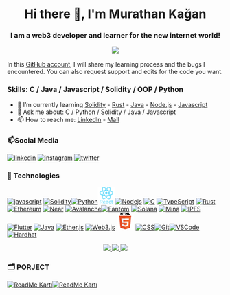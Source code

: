 <h1 align=center>Hi there 👋, I'm Murathan Kağan</h1>
<h3 align=center>I am a web3 developer and learner for the new internet world!</h3>      

<div align="center">
    <a href="blank">
        <img src="https://s3.eu-central-1.amazonaws.com/curaze-web-prod/photos/shares/WEB3-WEB2.0-WEB1.0.png"/>
    </a> 
</div>

In this [GitHub account](https://github.com/murathanje), I will share my learning process and the bugs I encountered. You can also request support and edits for the code you want.

### Skills: C / Java / Javascript / Solidity / OOP / Python 

- 🌱 I’m currently learning [Solidity](https://docs.soliditylang.org/en/v0.8.17/) - [Rust](https://www.rust-lang.org/) - [Java](https://www.java.com/tr/) - [Node.js](https://nodejs.org/) - [Javascript](https://www.javascript.com/)
- 💬 Ask me about: C / Python / Solidity / Java / Javascript
- 📫 How to reach me: [LinkedIn](https://www.linkedin.com/in/murathan-kagan/) -
[Mail](murathankagan13@gmail.com)


<h3>📫Social Media</h3>   

[<img src='https://upload.wikimedia.org/wikipedia/commons/thumb/8/81/LinkedIn_icon.svg/1200px-LinkedIn_icon.svg.png' alt='linkedin' height='40'>](https://www.linkedin.com/in/murathan-kagan/)             [<img src='https://upload.wikimedia.org/wikipedia/commons/9/95/Instagram_logo_2022.svg' alt='instagram' height='40'>](https://www.instagram.com/murathan.je/)  [<img src='https://upload.wikimedia.org/wikipedia/commons/thumb/4/4f/Twitter-logo.svg/800px-Twitter-logo.svg.png' alt='twitter' height='40'>](https://twitter.com/muarthanje)  

<h3>🔧 Technologies</h3>   

[<img src='https://upload.wikimedia.org/wikipedia/commons/thumb/9/99/Unofficial_JavaScript_logo_2.svg/1200px-Unofficial_JavaScript_logo_2.svg.png' alt='javascript' height='40'>](https://www.javascript.com/)  [<img src='https://cdn.icon-icons.com/icons2/2107/PNG/512/file_type_solidity_icon_130156.png' alt='Solidity' height='40'>](https://docs.soliditylang.org/en/v0.8.17/)[<img src='https://upload.wikimedia.org/wikipedia/commons/thumb/c/c3/Python-logo-notext.svg/800px-Python-logo-notext.svg.png' alt='Python' height='40'>](https://www.python.org/)[<img src='https://raw.githubusercontent.com/devicons/devicon/master/icons/react/react-original-wordmark.svg' alt='React' height='40'>](https://reactjs.org/)[<img src='https://i.hizliresim.com/78hwd10.png' alt='Nodejs' height='40'>](https://nodejs.org/en/)  [<img src='https://upload.wikimedia.org/wikipedia/commons/thumb/1/18/C_Programming_Language.svg/1200px-C_Programming_Language.svg.png' alt='C' height='40'>](https://www.w3schools.com/c/c_intro.php)   [<img src='https://upload.wikimedia.org/wikipedia/commons/thumb/4/4c/Typescript_logo_2020.svg/1200px-Typescript_logo_2020.svg.png' alt='TypeScript' height='40'>](https://www.typescriptlang.org/)  [<img src='https://play-lh.googleusercontent.com/0xp9vdMPW6svXwIem1-FFGeKn1AoYgBBZGo2ojo2rx5F6nDM4_yXE6P-Qimh3wRGfp8' alt='Rust' height='40'>](https://www.rust-lang.org/) [<img src='https://upload.wikimedia.org/wikipedia/commons/thumb/6/6f/Ethereum-icon-purple.svg/200px-Ethereum-icon-purple.svg.png' alt='Ethereum' height='40'>](https://ethereum.org/en/) [<img src='https://www.pngall.com/wp-content/uploads/10/NEAR-Protocol-Crypto-Logo.png' alt='Near' height='40'>](https://docs.near.org/) [<img src='https://assets-global.website-files.com/6059b554e81c705f9dd2dd32/60ec6a944b52e3e96e16af68_Avalanche_Square_Red_Circle.png' alt='Avalanche' height='40'>](https://www.avax.network/)[<img src='https://avatars.githubusercontent.com/u/39045722?s=280&v=4' alt='Fantom' height='40'>](https://fantom.foundation/) [<img src='https://avatars.githubusercontent.com/u/35608259?s=280&v=4' alt='Solana' height='40'>](https://solana.com/) [<img src='https://cdn-images-1.medium.com/max/1200/1*ubOSZmkEWyTUhMdLMlB1nA.png' alt='Mina' height='40'>](https://minaprotocol.com/) [<img src='https://upload.wikimedia.org/wikipedia/commons/1/18/Ipfs-logo-1024-ice-text.png' alt='IPFS' height='40'>](https://docs.ipfs.tech/how-to/mint-nfts-with-ipfs/)[<img src='https://cdn-images-1.medium.com/max/1200/1*5-aoK8IBmXve5whBQM90GA.png' alt='Flutter' height='40'>](https://flutter.dev/)  [<img src='https://i.hizliresim.com/618ycw7.png' alt='Java' height='40'>](https://www.java.com/) [<img src='https://res.cloudinary.com/divzjiip8/image/upload/v1624392472/logos/ethers_blue.png' alt='Ether.js' height='40'>](https://docs.ethers.io/v5/) [<img src='https://i.hizliresim.com/5abnt3a.png' alt='Web3.js' height='40'>](https://web3js.readthedocs.io/)   [<img src='https://raw.githubusercontent.com/devicons/devicon/master/icons/html5/html5-original-wordmark.svg' alt='HTML' height='40'>](https://www.w3schools.com/html/)  [<img src='https://upload.wikimedia.org/wikipedia/commons/thumb/d/d5/CSS3_logo_and_wordmark.svg/1200px-CSS3_logo_and_wordmark.svg.png' alt='CSS' height='40'>](https://www.w3schools.com/css/)[<img src='https://avatars.githubusercontent.com/u/18133?s=200&v=4' alt='Git' height='40'>](https://git-scm.com/)[<img src='https://upload.wikimedia.org/wikipedia/commons/thumb/9/9a/Visual_Studio_Code_1.35_icon.svg/2048px-Visual_Studio_Code_1.35_icon.svg.png' alt='VSCode' height='40'>](https://code.visualstudio.com/)[<img src='https://seeklogo.com/images/H/hardhat-logo-888739EBB4-seeklogo.com.png' alt='Hardhat' height='30'>](https://hardhat.org/)

<div align="center">
    <a href="https://github.com/murathanje">
        <img height="180em" src="https://github-readme-stats-sigma-five.vercel.app/api?username=murathanje&show_icons=true&theme=dark&include_all_commits=true&count_private=true"/>
        <img height="180em" src="https://github-readme-stats-sigma-five.vercel.app/api/top-langs/?username=murathanje&layout=compact&langs_count=7&theme=dark"/>
        <img height="180em" src="https://github-readme-streak-stats.herokuapp.com/?user=murathanje&theme=dark"/>
    </a> 
</div>
<p>





</p>

<h3>🗂️ PORJECT</h3>   

[![ReadMe Kartı](https://github-readme-stats-sigma-five.vercel.app/api/pin/?username=murathanje&repo=Solana-Dev&theme=dark)](https://github.com/murathanje/Solana-Dev)[![ReadMe Kartı](https://github-readme-stats-sigma-five.vercel.app/api/pin/?username=murathanje&repo=Solidity&theme=dark)](https://github.com/murathanje/Solidity)

